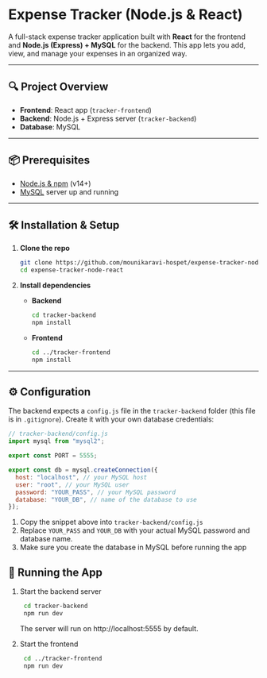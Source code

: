 # Expense Tracker (Node.js & React)

A full-stack expense tracker application built with **React** for the frontend and **Node.js (Express) + MySQL** for the backend. This app lets you add, view, and manage your expenses in an organized way.

---

## 🔍 Project Overview

- **Frontend**: React app (`tracker-frontend`)
- **Backend**: Node.js + Express server (`tracker-backend`)
- **Database**: MySQL

---

## 📦 Prerequisites

- [Node.js & npm](https://nodejs.org/) (v14+)
- [MySQL](https://www.mysql.com/) server up and running

---

## 🛠️ Installation & Setup

1. **Clone the repo**

   ```bash
   git clone https://github.com/mounikaravi-hospet/expense-tracker-node-react.git
   cd expense-tracker-node-react
   ```

2. **Install dependencies**

   - **Backend**

     ```bash
     cd tracker-backend
     npm install
     ```

   - **Frontend**
     ```bash
     cd ../tracker-frontend
     npm install
     ```

---

## ⚙️ Configuration

The backend expects a `config.js` file in the `tracker-backend` folder (this file is in `.gitignore`). Create it with your own database credentials:

```js
// tracker-backend/config.js
import mysql from "mysql2";

export const PORT = 5555;

export const db = mysql.createConnection({
  host: "localhost", // your MySQL host
  user: "root", // your MySQL user
  password: "YOUR_PASS", // your MySQL password
  database: "YOUR_DB", // name of the database to use
});
```

1. Copy the snippet above into `tracker-backend/config.js`
2. Replace `YOUR_PASS` and `YOUR_DB` with your actual MySQL password and database name.
3. Make sure you create the database in MySQL before running the app

## 🚀 Running the App

1. Start the backend server

   ```bash
    cd tracker-backend
    npm run dev
   ```

   The server will run on http://localhost:5555 by default.

2. Start the frontend
   ```bash
    cd ../tracker-frontend
    npm run dev
   ```
